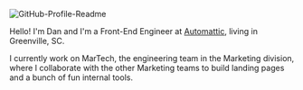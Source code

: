 ![GitHub-Profile-Readme](https://user-images.githubusercontent.com/481776/89246742-cf413c80-d5d9-11ea-8da9-75ae1b3a9a5b.jpg)

Hello! I'm Dan and I'm a Front-End Engineer at [Automattic](https://automattic/com), living in Greenville, SC.

I currently work on MarTech, the engineering team in the Marketing division, where I collaborate with the other Marketing teams to build landing pages and a bunch of fun internal tools.
